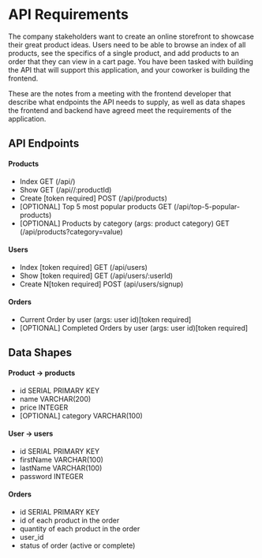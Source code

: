 # API Requirements

The company stakeholders want to create an online storefront to showcase their great product ideas. Users need to be able to browse an index of all products, see the specifics of a single product, and add products to an order that they can view in a cart page. You have been tasked with building the API that will support this application, and your coworker is building the frontend.

These are the notes from a meeting with the frontend developer that describe what endpoints the API needs to supply, as well as data shapes the frontend and backend have agreed meet the requirements of the application.

## API Endpoints

#### Products

- Index GET (/api/)
- Show GET (/api//:productId)
- Create [token required] POST (/api/products)
- [OPTIONAL] Top 5 most popular products GET (/api/top-5-popular-products)
- [OPTIONAL] Products by category (args: product category) GET (/api/products?category=value)

#### Users

- Index [token required] GET (/api/users)
- Show [token required] GET (/api/users/:userId)
- Create N[token required] POST (api/users/signup)

#### Orders

- Current Order by user (args: user id)[token required]
- [OPTIONAL] Completed Orders by user (args: user id)[token required]

## Data Shapes

#### Product -> products

- id SERIAL PRIMARY KEY
- name VARCHAR(200)
- price INTEGER
- [OPTIONAL] category VARCHAR(100)

#### User -> users

- id SERIAL PRIMARY KEY
- firstName VARCHAR(100)
- lastName VARCHAR(100)
- password INTEGER

#### Orders

- id SERIAL PRIMARY KEY
- id of each product in the order
- quantity of each product in the order
- user_id
- status of order (active or complete)

